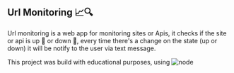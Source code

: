 ## Url Monitoring 📈🔍

Url monitoring is a web app for monitoring sites or Apis, it checks if the site or api is up 🔺 or down 🔻, every time there's a change on the state (up or down) it will be notify to the user via text message.

This project was build with educational purposes, using  ![node](https://img.shields.io/static/v1?label=Node&message=v.16.13.0&color=green)